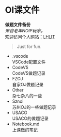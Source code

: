 # OI课文件
**做题文件备份**  
*来自老年NOIP玩家。*  
欢迎访问个人网站：[LHLIT](lhlit.eu.org)  

> Just for fun.  
  
+ .vscode  
VSCode配置文件  
+ CodeVS  
CodeVS做题记录  
+ FZOJ  
自家OJ做题记录  
+ Other  
杂七杂八的一些  
+ Sznoi  
苏州OJ的一些做题记录  
+ USACO  
USACO的做题记录  
+ Notebook.md  
上课做的笔记